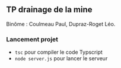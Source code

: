 ## TP drainage de la mine

Binôme : Coulmeau Paul, Dupraz-Roget Léo.

### Lancement projet
- ``tsc`` pour compiler le code Typscript
- ``node server.js`` pour lancer le serveur
